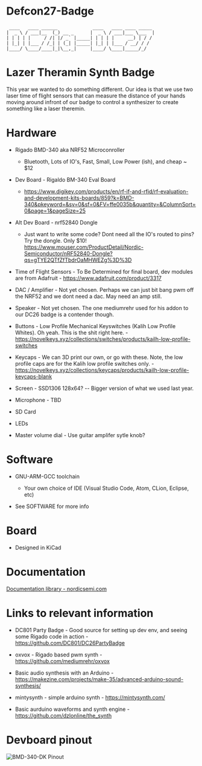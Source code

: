 # Defcon27-Badge

```
 ____   ____ ______             ____   ____ ____ _____
|  _ \ / ___|__  (_) __ _      |  _ \ / ___|___ \___  |
| | | | |     / /| |/ _` |_____| | | | |     __) | / /
| |_| | |___ / /_| | (_| |_____| |_| | |___ / __/ / /
|____/ \____/____|_|\__,_|     |____/ \____|_____/_/
```

# Lazer Theramin Synth Badge

This year we wanted to do something different. Our idea is that we use two laser time of flight sensors that can measure the distance of your hands moving around infront of our badge to control a synthesizer to create something like a laser theremin.

# Hardware

- Rigado BMD-340 aka NRF52 Microconroller
  - Bluetooth, Lots of IO's, Fast, Small, Low Power (ish), and cheap ~ $12

- Dev Board - Rigaldo BM-340 Eval Board
  - https://www.digikey.com/products/en/rf-if-and-rfid/rf-evaluation-and-development-kits-boards/859?k=BMD-340&pkeyword=&sv=0&sf=0&FV=ffe0035b&quantity=&ColumnSort=0&page=1&pageSize=25

- Alt Dev Board - nrf52840 Dongle
  - Just want to write some code? Dont need all the IO's routed to pins? Try the dongle. Only $10! https://www.mouser.com/ProductDetail/Nordic-Semiconductor/nRF52840-Dongle?qs=gTYE2QTfZfTbdrOaMHWEZg%3D%3D

- Time of Flight Sensors - To Be Determined for final board, dev modules are from Adafruit - https://www.adafruit.com/product/3317

- DAC / Amplifier - Not yet chosen. Perhaps we can just bit bang pwm off the NRF52 and we dont need a dac. May need an amp still.

- Speaker - Not yet chosen. The one mediumrehr used for his addon to our DC26 badge is a contender though.

- Buttons - Low Profile Mechanical Keyswitches (Kalih Low Profile Whites). Oh yeah. This is the shit right here. - https://novelkeys.xyz/collections/switches/products/kailh-low-profile-switches

- Keycaps - We can 3D print our own, or go with these. Note, the low profile caps are for the Kalih low profile switches only. - https://novelkeys.xyz/collections/keycaps/products/kailh-low-profile-keycaps-blank

- Screen - SSD1306 128x64? -- Bigger version of what we used last year.

- Microphone - TBD

- SD Card

- LEDs

- Master volume dial - Use guitar amplifer sytle knob?

# Software

- GNU-ARM-GCC toolchain
    - Your own choice of IDE (Visual Studio Code, Atom, CLion, Eclipse, etc)

- See SOFTWARE for more info

# Board

- Designed in KiCad

# Documentation

[Documentation library - nordicsemi.com](https://www.nordicsemi.com/DocLib)

# Links to relevant information

- DC801 Party Badge - Good source for setting up dev env, and seeing some Rigado code in action - https://github.com/DC801/DC26PartyBadge

- oxvox - Rigado based pwm synth - https://github.com/mediumrehr/oxvox

- Basic audio synthesis with an Arduino - https://makezine.com/projects/make-35/advanced-arduino-sound-synthesis/

- mintysynth - simple arduino synth - https://mintysynth.com/

- Basic aurduino waveforms and synth engine - https://github.com/dzlonline/the_synth

# Devboard pinout

![BMD-340-DK Pinout](https://i.imgur.com/5dEBRfZ.jpg)
